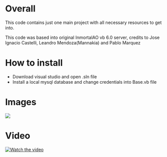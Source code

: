# Overall

This code contains just one main project with all necessary resources to get into.

This code was based into original InmortalAO vb 6.0 server, credits to Jose Ignacio Castelli, Leandro Mendoza(Mannakia) and Pablo Marquez 

# How to install

 - Download visual studio and open .sln file
 - Install a local mysql database and change credentials into Base.vb file

# Images

![](https://img.youtube.com/vi/a_zIqENX1LQ/hqdefault.jpg)

# Video

[![Watch the video](https://img.youtube.com/vi/a_zIqENX1LQ/hqdefault.jpg)](https://www.youtube.com/watch?v=a_zIqENX1LQ)

